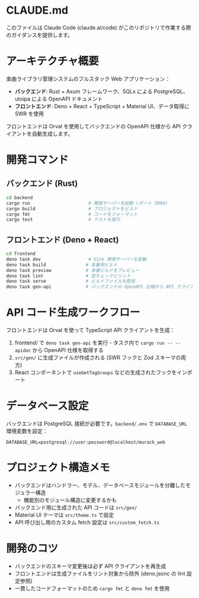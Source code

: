 # CLAUDE.md

このファイルは Claude Code (claude.ai/code) がこのリポジトリで作業する際のガイダンスを提供します。

# アーキテクチャ概要

楽曲ライブラリ管理システムのフルスタック Web アプリケーション：
- **バックエンド**: Rust + Axum フレームワーク、SQLx による PostgreSQL、utoipa による OpenAPI ドキュメント
- **フロントエンド**: Deno + React + TypeScript + Material UI、データ取得に SWR を使用

フロントエンドは Orval を使用してバックエンドの OpenAPI 仕様から API クライアントを自動生成します。

# 開発コマンド

## バックエンド (Rust)
```bash
cd backend
cargo run                      # 開発サーバーを起動 (ポート 3000)
cargo build                    # プロジェクトをビルド
cargo fmt                      # コードをフォーマット
cargo test                     # テストを実行
```

## フロントエンド (Deno + React)
```bash
cd frontend
deno task dev                  # Vite 開発サーバーを起動
deno task build               # 本番用ビルド
deno task preview             # 本番ビルドをプレビュー
deno task lint                # 型チェックとリント
deno task serve               # ビルドファイルを配信
deno task gen-api             # バックエンドの OpenAPI 仕様から API クライアントを生成
```

# API コード生成ワークフロー

フロントエンドは Orval を使って TypeScript API クライアントを生成：
1. frontend/ で `deno task gen-api` を実行 - タスク内で `cargo run -- --apidoc` から OpenAPI 仕様を取得する
2. `src/gen/` に生成ファイルが作成される (SWR フックと Zod スキーマの両方)
3. React コンポーネントで `useGetTagGroups` などの生成されたフックをインポート

# データベース設定

バックエンドは PostgreSQL 接続が必要です。`backend/.env` で `DATABASE_URL` 環境変数を設定：
```
DATABASE_URL=postgresql://user:password@localhost/murack_web
```

# プロジェクト構造メモ

- バックエンドはハンドラー、モデル、データベースモジュールを分離したモジュラー構造
  - 機能別のモジュール構造に変更するかも
- バックエンド用に生成された API コードは `src/gen/`
- Material UI テーマは `src/theme.ts` で設定
- API 呼び出し用のカスタム fetch 設定は `src/custom_fetch.ts`

# 開発のコツ

- バックエンドのスキーマ変更後は必ず API クライアントを再生成
- フロントエンドは生成ファイルをリント対象から除外 (deno.jsonc の lint 設定参照)
- 一貫したコードフォーマットのため `cargo fmt` と `deno fmt` を使用